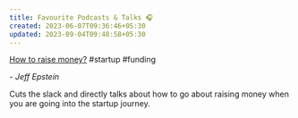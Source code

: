 ```yaml
---
title: Favourite Podcasts & Talks 🎧
created: 2023-06-07T09:36:46+05:30
updated: 2023-09-04T09:48:58+05:30
---
```


[How to raise money?](https://www.youtube.com/watch?v=EoquIYtjM7w) #startup #funding

*- Jeff Epstein*

Cuts the slack and directly talks about how to go about raising money when you are going into the startup journey. 

